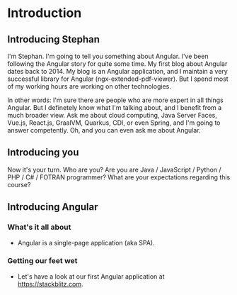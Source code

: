 # Introduction

## Introducing Stephan

I'm Stephan. I'm going to tell you something about Angular. I've been following the Angular story for quite some time. My first blog about Angular dates back to 2014. My blog is an Angular application, and I maintain a very successful library for Angular (ngx-extended-pdf-viewer). But I spend most of my working hours are working on other technologies.

In other words: I'm sure there are people who are more expert in all things Angular. But I definetely know what I'm talking about, and I benefit from a much broader view. Ask me about cloud computing, Java Server Faces, Vue.js, React.js, GraalVM, Quarkus, CDI, or even Spring, and I'm going to answer competently. Oh, and you can even ask me about Angular.

## Introducing you

Now it's your turn. Who are you? Are you are Java / JavaScript / Python / PHP / C# / FOTRAN programmer? What are your expectations regarding this course?

## Introducing Angular

### What's it all about

- Angular is a single-page application (aka SPA). 

### Getting our feet wet

- Let's have a look at our first Angular application at https://stackblitz.com.